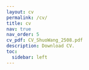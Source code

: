 ```yaml
---
layout: cv
permalink: /cv/
title: cv
nav: true
nav_order: 5
cv_pdf: CV_ShuoWang_2508.pdf
description: Download CV.
toc:
  sidebar: left
---
```

